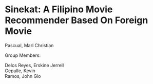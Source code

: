 # Sinekat: A Filipino Movie Recommender Based On Foreign Movie



Pascual, Marl Christian<br>

Group Members:

Delos Reyes, Erskine Jerrell<br>
Gepulle, Kevin<br>
Ramos, John Gio
